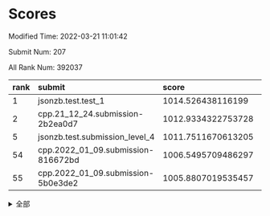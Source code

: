 # Scores

Modified Time: 2022-03-21 11:01:42

Submit Num: 207

All Rank Num: 392037

| rank |               submit               |       score        |       sigma        | pk_num |
| :--- | :--------------------------------- | :----------------- | :----------------- | :----- |
| 1    | jsonzb.test.test_1                 | 1014.526438116199  | 0.8466550705697686 | 7578   |
| 2    | cpp.21_12_24.submission-2b2ea0d7   | 1012.9334322753728 | 0.7811569212728043 | 7577   |
| 5    | jsonzb.test.submission_level_4     | 1011.7511670613205 | 0.789832501352385  | 7572   |
| 54   | cpp.2022_01_09.submission-816672bd | 1006.5495709486297 | 0.7235363863245884 | 7579   |
| 55   | cpp.2022_01_09.submission-5b0e3de2 | 1005.8807019535457 | 0.7243298667237799 | 7575   |


<details>
<summary>全部</summary>

| rank |                 submit                 |       score        |       sigma        | pk_num |
| :--- | :------------------------------------- | :----------------- | :----------------- | :----- |
| 1    | jsonzb.test.test_1                     | 1014.526438116199  | 0.8466550705697686 | 7578   |
| 2    | cpp.21_12_24.submission-2b2ea0d7       | 1012.9334322753728 | 0.7811569212728043 | 7577   |
| 3    | gobigger.level_3.submission_level_3_15 | 1011.9073777615956 | 0.7639603637175386 | 7580   |
| 4    | gobigger.level_3.submission_level_3_6  | 1011.7622003702851 | 0.7679144905749842 | 7573   |
| 5    | jsonzb.test.submission_level_4         | 1011.7511670613205 | 0.789832501352385  | 7572   |
| 6    | gobigger.level_3.submission_level_3_26 | 1011.4504848242856 | 0.7740336583974438 | 7573   |
| 7    | gobigger.level_3.submission_level_3_46 | 1011.2361113287814 | 0.7698411751609324 | 7578   |
| 8    | gobigger.level_3.submission_level_3_24 | 1011.0784248760167 | 0.7850581822718116 | 7575   |
| 9    | gobigger.level_3.submission_level_3_3  | 1010.9836238899924 | 0.755547385672513  | 7578   |
| 10   | gobigger.level_3.submission_level_3_2  | 1010.9301312623985 | 0.7537732296197    | 7578   |
| 11   | gobigger.level_3.submission_level_3_44 | 1010.9264630809122 | 0.7810060714467035 | 7576   |
| 12   | gobigger.level_3.submission_level_3_11 | 1010.8270945293795 | 0.7878337454897663 | 7577   |
| 13   | gobigger.level_3.submission_level_3_12 | 1010.8260382231515 | 0.7584340026267034 | 7576   |
| 14   | gobigger.level_3.submission_level_3_45 | 1010.6662565347814 | 0.7628778727863194 | 7574   |
| 15   | gobigger.level_3.submission_level_3_7  | 1010.4347444614465 | 0.7825148879538157 | 7574   |
| 16   | gobigger.level_3.submission_level_3_36 | 1010.3157430652046 | 0.756486993863598  | 7572   |
| 17   | gobigger.level_3.submission_level_3_31 | 1010.2599922868479 | 0.7558740067834159 | 7578   |
| 18   | gobigger.level_3.submission_level_3_40 | 1010.2373598553284 | 0.7294336774092967 | 7581   |
| 19   | gobigger.level_3.submission_level_3_33 | 1010.1680918732659 | 0.758583313652149  | 7568   |
| 20   | gobigger.level_3.submission_level_3_14 | 1010.1479124480334 | 0.755131105695681  | 7577   |
| 21   | gobigger.level_3.submission_level_3_10 | 1010.1209449096286 | 0.7518053220622792 | 7574   |
| 22   | gobigger.level_3.submission_level_3_29 | 1010.1123407566485 | 0.7682836170007259 | 7577   |
| 23   | gobigger.level_3.submission_level_3_22 | 1010.1082354990523 | 0.7549211087815647 | 7577   |
| 24   | gobigger.level_3.submission_level_3_47 | 1010.0871921616331 | 0.7542369771447683 | 7573   |
| 25   | gobigger.level_3.submission_level_3_0  | 1010.038891017198  | 0.7508584119978643 | 7579   |
| 26   | gobigger.level_3.submission_level_3_35 | 1010.0238418563737 | 0.7413082448182259 | 7565   |
| 27   | gobigger.level_3.submission_level_3_43 | 1010.0215917886687 | 0.7668149033433775 | 7573   |
| 28   | gobigger.level_3.submission_level_3_49 | 1010.0002897690998 | 0.7554920061926721 | 7575   |
| 29   | gobigger.level_3.submission_level_3_21 | 1009.9921602830736 | 0.7458223482753225 | 7577   |
| 30   | gobigger.level_3.submission_level_3_18 | 1009.9735141231824 | 0.769753223066984  | 7574   |
| 31   | gobigger.level_3.submission_level_3_4  | 1009.913205453055  | 0.7604138598527147 | 7575   |
| 32   | gobigger.level_3.submission_level_3_17 | 1009.8948785683345 | 0.757669873006866  | 7575   |
| 33   | gobigger.level_3.submission_level_3_19 | 1009.8941735891221 | 0.7493067859516377 | 7576   |
| 34   | gobigger.level_3.submission_level_3_34 | 1009.8139329179207 | 0.7654749618688013 | 7578   |
| 35   | gobigger.level_3.submission_level_3_27 | 1009.7859128103345 | 0.7557171206256944 | 7576   |
| 36   | gobigger.level_3.submission_level_3_39 | 1009.7512816621327 | 0.7603332363505602 | 7572   |
| 37   | gobigger.level_3.submission_level_3_5  | 1009.5715832175431 | 0.7513862258903731 | 7579   |
| 38   | gobigger.level_3.submission_level_3_1  | 1009.5643854453139 | 0.7416886908719859 | 7576   |
| 39   | gobigger.level_3.submission_level_3_32 | 1009.5292697810987 | 0.7507543115376083 | 7580   |
| 40   | gobigger.level_3.submission_level_3_38 | 1009.4875527675526 | 0.7405049964957509 | 7575   |
| 41   | gobigger.level_3.submission_level_3_16 | 1009.296502326213  | 0.7605491589587059 | 7574   |
| 42   | gobigger.level_3.submission_level_3_37 | 1009.2593518712537 | 0.7561373918372231 | 7577   |
| 43   | gobigger.level_3.submission_level_3_41 | 1009.2464823191434 | 0.7477333124903679 | 7574   |
| 44   | gobigger.level_3.submission_level_3_20 | 1009.0941850345853 | 0.7388718367900339 | 7577   |
| 45   | gobigger.level_3.submission_level_3_8  | 1009.0938377129042 | 0.7581199857319805 | 7575   |
| 46   | gobigger.level_3.submission_level_3_9  | 1009.0745961020898 | 0.7616434103957137 | 7581   |
| 47   | gobigger.level_3.submission_level_3_13 | 1009.0410960356559 | 0.7570765949755052 | 7580   |
| 48   | gobigger.level_3.submission_level_3_28 | 1009.0320202618857 | 0.7440644959993908 | 7571   |
| 49   | gobigger.level_3.submission_level_3_42 | 1008.9885846360247 | 0.75166973648849   | 7575   |
| 50   | gobigger.level_3.submission_level_3_23 | 1008.8454824213721 | 0.7570174379633137 | 7577   |
| 51   | gobigger.level_3.submission_level_3_25 | 1008.8169967146846 | 0.745335324553793  | 7582   |
| 52   | gobigger.level_3.submission_level_3_30 | 1008.46687467953   | 0.7638504329540667 | 7577   |
| 53   | gobigger.level_3.submission_level_3_48 | 1008.1822632747298 | 0.7397678640489496 | 7573   |
| 54   | cpp.2022_01_09.submission-816672bd     | 1006.5495709486297 | 0.7235363863245884 | 7579   |
| 55   | cpp.2022_01_09.submission-5b0e3de2     | 1005.8807019535457 | 0.7243298667237799 | 7575   |
| 56   | gobigger.level_1.submission_level_1_3  | 1004.5462327425281 | 0.7259506120186445 | 7580   |
| 57   | gobigger.level_1.submission_level_1_27 | 1004.5005776273458 | 0.7062434265220185 | 7573   |
| 58   | gobigger.level_1.submission_level_1_21 | 1004.470802876315  | 0.7352763472218986 | 7574   |
| 59   | gobigger.level_1.submission_level_1_37 | 1004.4339896029906 | 0.7302095131302112 | 7581   |
| 60   | gobigger.level_1.submission_level_1_20 | 1004.3068387229004 | 0.7142563994973338 | 7569   |
| 61   | gobigger.level_1.submission_level_1_17 | 1004.2775050814033 | 0.728670594807353  | 7577   |
| 62   | gobigger.level_1.submission_level_1_15 | 1004.2380209567783 | 0.7206653605293236 | 7579   |
| 63   | gobigger.level_1.submission_level_1_1  | 1004.2375580899273 | 0.7254562289164137 | 7577   |
| 64   | gobigger.level_1.submission_level_1_5  | 1004.1406634244023 | 0.7250622553995796 | 7579   |
| 65   | gobigger.level_1.submission_level_1_2  | 1003.9802268889038 | 0.7155941784325203 | 7574   |
| 66   | gobigger.level_1.submission_level_1_38 | 1003.9402098857536 | 0.7125513640259596 | 7579   |
| 67   | gobigger.level_1.submission_level_1_4  | 1003.9239617025869 | 0.7170147474697324 | 7579   |
| 68   | gobigger.level_1.submission_level_1_45 | 1003.9196422140343 | 0.7219751868353553 | 7579   |
| 69   | gobigger.level_1.submission_level_1_49 | 1003.8974325472273 | 0.7127239601113589 | 7574   |
| 70   | gobigger.level_1.submission_level_1_24 | 1003.883982959865  | 0.7143813647566312 | 7574   |
| 71   | gobigger.level_1.submission_level_1_18 | 1003.8665501243315 | 0.7191380780797988 | 7571   |
| 72   | gobigger.level_1.submission_level_1_28 | 1003.8565138097022 | 0.7128092512446459 | 7584   |
| 73   | gobigger.level_1.submission_level_1_8  | 1003.8487897669957 | 0.7195798554920673 | 7574   |
| 74   | gobigger.level_1.submission_level_1_25 | 1003.7555053759719 | 0.7377544510694339 | 7577   |
| 75   | gobigger.level_1.submission_level_1_35 | 1003.7550519395254 | 0.7277377877278101 | 7575   |
| 76   | gobigger.level_1.submission_level_1_40 | 1003.7137076685269 | 0.7270129230706657 | 7579   |
| 77   | gobigger.level_1.submission_level_1_11 | 1003.65746502907   | 0.7222623737994386 | 7572   |
| 78   | gobigger.level_1.submission_level_1_46 | 1003.590177970314  | 0.719321336259697  | 7576   |
| 79   | gobigger.level_1.submission_level_1_26 | 1003.4907857978928 | 0.7123763847470171 | 7579   |
| 80   | gobigger.level_1.submission_level_1_42 | 1003.4433687473613 | 0.7206656508185737 | 7574   |
| 81   | gobigger.level_1.submission_level_1_39 | 1003.4195798596187 | 0.7114542575377075 | 7576   |
| 82   | gobigger.level_1.submission_level_1_13 | 1003.2546142113843 | 0.7087418092461409 | 7566   |
| 83   | gobigger.level_1.submission_level_1_23 | 1003.2524263678206 | 0.7202428193296503 | 7574   |
| 84   | gobigger.level_1.submission_level_1_43 | 1003.2146979621366 | 0.7189765507520957 | 7581   |
| 85   | gobigger.level_1.submission_level_1_41 | 1003.2073405167566 | 0.7164249974925885 | 7582   |
| 86   | gobigger.level_1.submission_level_1_9  | 1003.0449023324093 | 0.7400889814699931 | 7573   |
| 87   | gobigger.level_1.submission_level_1_48 | 1003.0179954256187 | 0.7236154718477599 | 7569   |
| 88   | gobigger.level_1.submission_level_1_22 | 1002.9983338862359 | 0.7164335893308149 | 7579   |
| 89   | gobigger.level_1.submission_level_1_36 | 1002.9837206071115 | 0.7172423962457738 | 7578   |
| 90   | gobigger.level_1.submission_level_1_31 | 1002.9748606185171 | 0.708731057318396  | 7579   |
| 91   | gobigger.level_1.submission_level_1_33 | 1002.9594194203228 | 0.7132291113605044 | 7576   |
| 92   | gobigger.level_1.submission_level_1_14 | 1002.94404231133   | 0.7245294017666872 | 7580   |
| 93   | gobigger.level_1.submission_level_1_19 | 1002.8759622757649 | 0.7088658020108312 | 7575   |
| 94   | gobigger.level_1.submission_level_1_30 | 1002.8144923830463 | 0.7097988939175406 | 7574   |
| 95   | gobigger.level_1.submission_level_1_16 | 1002.7800282221023 | 0.7295495374934727 | 7568   |
| 96   | gobigger.level_1.submission_level_1_29 | 1002.7789138312623 | 0.7212532050670136 | 7575   |
| 97   | gobigger.level_1.submission_level_1_32 | 1002.7485549564461 | 0.7146442463798339 | 7572   |
| 98   | gobigger.level_1.submission_level_1_0  | 1002.7478297385827 | 0.7178168532271443 | 7572   |
| 99   | gobigger.level_1.submission_level_1_7  | 1002.6761056487853 | 0.7084408815670857 | 7570   |
| 100  | gobigger.level_1.submission_level_1_34 | 1002.6040625015763 | 0.7230300865070856 | 7576   |
| 101  | gobigger.level_1.submission_level_1_10 | 1002.5257203831286 | 0.7229203685286603 | 7575   |
| 102  | gobigger.level_1.submission_level_1_44 | 1002.4610457621108 | 0.7230840807576552 | 7572   |
| 103  | gobigger.level_1.submission_level_1_6  | 1002.0833416119758 | 0.707904564170298  | 7572   |
| 104  | gobigger.level_1.submission_level_1_12 | 1001.794611287017  | 0.7070416924098026 | 7572   |
| 105  | gobigger.level_1.submission_level_1_47 | 1001.7934740353343 | 0.710877054050127  | 7578   |
| 106  | gobigger.random.submission_random_30   | 997.3658216887219  | 0.72101900638667   | 7576   |
| 107  | gobigger.random.submission_random_7    | 997.0714111765583  | 0.7068889705381362 | 7577   |
| 108  | gobigger.random.submission_random_48   | 996.9734645782436  | 0.7049183029822653 | 7582   |
| 109  | gobigger.random.submission_random_26   | 996.9041929763001  | 0.7032266385118    | 7569   |
| 110  | gobigger.random.submission_random_13   | 996.7320487647712  | 0.7026705841245475 | 7568   |
| 111  | gobigger.random.submission_random_3    | 996.5780511167151  | 0.7142593777848203 | 7569   |
| 112  | gobigger.random.submission_random_11   | 996.5708708457748  | 0.7177048292119377 | 7579   |
| 113  | gobigger.random.submission_random_41   | 996.560163210854   | 0.7202931960110819 | 7574   |
| 114  | gobigger.random.submission_random_22   | 996.5545391456986  | 0.7014797306867347 | 7573   |
| 115  | gobigger.random.submission_random_34   | 996.5128219347066  | 0.7085643302866405 | 7576   |
| 116  | gobigger.random.submission_random_19   | 996.4726040476128  | 0.7070983113834651 | 7572   |
| 117  | gobigger.random.submission_random_37   | 996.3708325095547  | 0.7110255408060019 | 7575   |
| 118  | gobigger.random.submission_random_1    | 996.3290360654679  | 0.7061432469068386 | 7579   |
| 119  | gobigger.random.submission_random_45   | 996.3153631873013  | 0.7034770998306774 | 7572   |
| 120  | gobigger.random.submission_random_28   | 996.3003790221458  | 0.7138765764894678 | 7575   |
| 121  | gobigger.random.submission_random_23   | 996.2807697605579  | 0.7169119904151301 | 7571   |
| 122  | gobigger.random.submission_random_20   | 996.258687144609   | 0.7051803293656203 | 7574   |
| 123  | gobigger.random.submission_random_12   | 996.2492489221106  | 0.7088806463641231 | 7574   |
| 124  | gobigger.random.submission_random_39   | 996.219389440235   | 0.7266066791891383 | 7574   |
| 125  | gobigger.random.submission_random_49   | 996.2187709130974  | 0.7166553753698689 | 7575   |
| 126  | gobigger.random.submission_random_42   | 996.1177982289523  | 0.7168424430114072 | 7580   |
| 127  | gobigger.random.submission_random_8    | 996.055736064173   | 0.7130515127215559 | 7570   |
| 128  | gobigger.random.submission_random_33   | 996.0261140355726  | 0.715610038524276  | 7575   |
| 129  | gobigger.random.submission_random_46   | 995.9785382916305  | 0.6981467337232741 | 7581   |
| 130  | gobigger.random.submission_random_4    | 995.9642425231564  | 0.7027677764172208 | 7576   |
| 131  | gobigger.random.submission_random_47   | 995.9470125485666  | 0.7123202530619266 | 7570   |
| 132  | gobigger.random.submission_random_5    | 995.9366911228261  | 0.7089422045734238 | 7573   |
| 133  | gobigger.random.submission_random_43   | 995.9252929123387  | 0.7085632636267878 | 7577   |
| 134  | gobigger.random.submission_random_27   | 995.8916770850662  | 0.6897469117813861 | 7575   |
| 135  | gobigger.random.submission_random_38   | 995.8419487854103  | 0.6934768514286649 | 7578   |
| 136  | gobigger.random.submission_random_0    | 995.7720238984267  | 0.7163301571502394 | 7574   |
| 137  | gobigger.random.submission_random_44   | 995.6839538090528  | 0.6996262343303498 | 7567   |
| 138  | gobigger.random.submission_random_2    | 995.6754171491789  | 0.717865790580484  | 7574   |
| 139  | gobigger.random.submission_random_31   | 995.6712601870086  | 0.7043900745067967 | 7578   |
| 140  | gobigger.random.submission_random_18   | 995.5658606030539  | 0.7235611062752288 | 7572   |
| 141  | gobigger.random.submission_random_35   | 995.5512181778956  | 0.7068057322393216 | 7577   |
| 142  | gobigger.random.submission_random_17   | 995.5304198883904  | 0.7144558504623963 | 7578   |
| 143  | gobigger.random.submission_random_24   | 995.4316426894021  | 0.7084970853364865 | 7574   |
| 144  | gobigger.random.submission_random_36   | 995.3981827338503  | 0.7201632639193996 | 7577   |
| 145  | gobigger.random.submission_random_15   | 995.3452604355685  | 0.7105952462314216 | 7580   |
| 146  | gobigger.random.submission_random_25   | 995.3144558970215  | 0.7297648493070826 | 7573   |
| 147  | gobigger.random.submission_random_6    | 995.2739363743084  | 0.7074801658480727 | 7576   |
| 148  | gobigger.random.submission_random_9    | 995.2507314368593  | 0.7144888690686939 | 7578   |
| 149  | gobigger.random.submission_random_16   | 995.2195231515655  | 0.7064332202183746 | 7578   |
| 150  | gobigger.random.submission_random_32   | 995.039152579895   | 0.710258362310142  | 7571   |
| 151  | gobigger.random.submission_random_14   | 994.974678120717   | 0.7180841846000391 | 7576   |
| 152  | gobigger.random.submission_random_21   | 994.8058290425033  | 0.7154054324578208 | 7580   |
| 153  | gobigger.random.submission_random_29   | 994.6155704304103  | 0.7380436596598268 | 7575   |
| 154  | gobigger.random.submission_random_10   | 994.5646787618995  | 0.7106112646314343 | 7576   |
| 155  | gobigger.random.submission_random_40   | 994.3959643122646  | 0.7185443690989622 | 7577   |
| 156  | gobigger.level_2.submission_level_2_44 | 994.3762801836732  | 0.735367082316831  | 7585   |
| 157  | gobigger.level_2.submission_level_2_42 | 993.6435789436057  | 0.7383445635419399 | 7579   |
| 158  | gobigger.level_2.submission_level_2_23 | 993.566295016292   | 0.7355467350154489 | 7573   |
| 159  | gobigger.level_2.submission_level_2_32 | 993.2985629566252  | 0.7222185060344322 | 7582   |
| 160  | gobigger.level_2.submission_level_2_18 | 993.2466686083653  | 0.7357462323393741 | 7574   |
| 161  | gobigger.level_2.submission_level_2_5  | 993.2119184021852  | 0.7312170594583699 | 7577   |
| 162  | gobigger.level_2.submission_level_2_45 | 993.1232364362507  | 0.7381230805741676 | 7583   |
| 163  | gobigger.level_2.submission_level_2_30 | 993.0486902174882  | 0.7244706735258504 | 7573   |
| 164  | gobigger.level_2.submission_level_2_20 | 992.8249238710977  | 0.7408801611528374 | 7571   |
| 165  | gobigger.level_2.submission_level_2_0  | 992.7349461572906  | 0.7298415898193809 | 7575   |
| 166  | gobigger.level_2.submission_level_2_8  | 992.734573453284   | 0.7335668058331335 | 7575   |
| 167  | gobigger.level_2.submission_level_2_27 | 992.5998748015049  | 0.7321551092240326 | 7576   |
| 168  | gobigger.level_2.submission_level_2_29 | 992.5678788782235  | 0.7285136692437728 | 7572   |
| 169  | gobigger.level_2.submission_level_2_6  | 992.4135928391712  | 0.7310997298468598 | 7571   |
| 170  | gobigger.level_2.submission_level_2_22 | 992.40111669951    | 0.7412934846614181 | 7581   |
| 171  | gobigger.level_2.submission_level_2_37 | 992.3721572366802  | 0.7583793481414047 | 7579   |
| 172  | gobigger.level_2.submission_level_2_19 | 992.3023212042712  | 0.7482191207881221 | 7583   |
| 173  | gobigger.level_2.submission_level_2_21 | 992.2211143230352  | 0.7521692525856296 | 7574   |
| 174  | gobigger.level_2.submission_level_2_13 | 992.2095169048969  | 0.7564578380031596 | 7576   |
| 175  | gobigger.level_2.submission_level_2_10 | 992.2048747783501  | 0.7504785716969694 | 7579   |
| 176  | gobigger.level_2.submission_level_2_38 | 992.0864174664615  | 0.7461270648144489 | 7578   |
| 177  | gobigger.level_2.submission_level_2_33 | 992.0519945619419  | 0.7530632183375392 | 7579   |
| 178  | gobigger.level_2.submission_level_2_11 | 992.0401755117141  | 0.7489917304868062 | 7573   |
| 179  | gobigger.level_2.submission_level_2_7  | 991.952443150636   | 0.7430542774193528 | 7578   |
| 180  | gobigger.level_2.submission_level_2_4  | 991.9494554738008  | 0.7427624859276573 | 7579   |
| 181  | gobigger.level_2.submission_level_2_35 | 991.9468320078996  | 0.7398248291933941 | 7571   |
| 182  | gobigger.level_2.submission_level_2_26 | 991.9253926141283  | 0.7527355556715116 | 7575   |
| 183  | gobigger.level_2.submission_level_2_16 | 991.9253403248332  | 0.7487199897789957 | 7574   |
| 184  | gobigger.level_2.submission_level_2_40 | 991.8282926918441  | 0.7309542479535702 | 7579   |
| 185  | gobigger.level_2.submission_level_2_34 | 991.8266963247971  | 0.7388723020466036 | 7576   |
| 186  | gobigger.level_2.submission_level_2_49 | 991.8078786439037  | 0.7496126564219708 | 7575   |
| 187  | gobigger.level_2.submission_level_2_36 | 991.7954323793023  | 0.7407560098081999 | 7574   |
| 188  | gobigger.level_2.submission_level_2_1  | 991.7842132849067  | 0.741973225715412  | 7574   |
| 189  | gobigger.level_2.submission_level_2_43 | 991.7794725422016  | 0.7522201817403356 | 7578   |
| 190  | gobigger.level_2.submission_level_2_25 | 991.7430186147047  | 0.7691081315614382 | 7578   |
| 191  | gobigger.level_2.submission_level_2_3  | 991.6086196791866  | 0.7455318316206038 | 7572   |
| 192  | gobigger.level_2.submission_level_2_24 | 991.6034440682903  | 0.7719652093775148 | 7575   |
| 193  | gobigger.level_2.submission_level_2_28 | 991.5630612882206  | 0.7521889924095474 | 7577   |
| 194  | gobigger.level_2.submission_level_2_14 | 991.4872392921283  | 0.7513734390675363 | 7582   |
| 195  | gobigger.level_2.submission_level_2_39 | 991.3542862709485  | 0.7523765671681308 | 7577   |
| 196  | gobigger.level_2.submission_level_2_12 | 991.2632423725214  | 0.7544464669434574 | 7579   |
| 197  | gobigger.level_2.submission_level_2_2  | 991.2611774191921  | 0.7579767329720817 | 7575   |
| 198  | gobigger.level_2.submission_level_2_48 | 991.2012448792487  | 0.7539544105908994 | 7578   |
| 199  | gobigger.level_2.submission_level_2_41 | 991.2009315091286  | 0.7496421734762062 | 7574   |
| 200  | gobigger.level_2.submission_level_2_47 | 990.988621382164   | 0.7572601953728332 | 7572   |
| 201  | gobigger.level_2.submission_level_2_31 | 990.9704835987354  | 0.7562110531147862 | 7573   |
| 202  | gobigger.level_2.submission_level_2_15 | 990.8452477994686  | 0.7439837077241765 | 7567   |
| 203  | gobigger.level_2.submission_level_2_46 | 990.7497874538572  | 0.7512422612743074 | 7573   |
| 204  | gobigger.level_2.submission_level_2_17 | 990.724341267829   | 0.7692238767849107 | 7578   |
| 205  | gobigger.level_2.submission_level_2_9  | 990.2364429896073  | 0.7801055627718224 | 7580   |
| 206  | gobigger.none.submission_none_0        | 975.1563481035271  | 1.4820288884911976 | 7573   |
| 207  | gobigger.none.submission_none_1        | 973.8936714060862  | 1.6453019761836545 | 7576   |

</details>